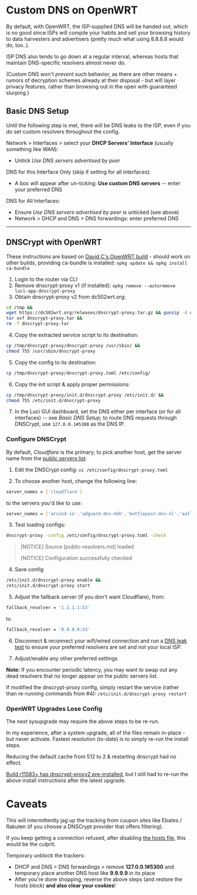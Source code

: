 # Custom DNS on OpenWRT
By default, with OpenWRT, the ISP-supplied DNS will be handed out, which is no good since ISPs will compile your habits and sell your browsing history to data harvesters and advertisers (pretty much what using 8.8.8.8 would do, too..).

ISP DNS also tends to go down at a regular interval, whereas hosts that maintain DNS-specific resolvers almost never do.

(Custom DNS won't *prevent* such behavior, as there are other means + rumors of decryption schemes already at their disposal - but will layer privacy features, rather than browsing out in the open with guaranteed slurping.)

## Basic DNS Setup
Until the following step is met, there will be DNS leaks to the ISP, even if you *do* set custom resolvers throughout the config.

Network > Interfaces > select your **DHCP Servers' Interface** (usually something like *WAN*):
- Untick *Use DNS servers advertised by peer*

DNS for this Interface Only (skip if setting for all interfaces):
- A box will appear after un-ticking: **Use custom DNS servers** -- enter your preferred DNS

DNS for All Interfaces:
- Ensure *Use DNS servers advertised by peer* is unticked (see above)
- Network > DHCP and DNS > DNS forwardings: enter preferred DNS

***

## DNSCrypt with OpenWRT
These instructions are based on [David C's OpenWRT build](https://dc502wrt.org/) - should work on other builds, providing ca-bundle is installed: `opkg update && opkg install ca-bundle`

1. Login to the router via CLI
2. Remove dnscrypt-proxy v1 (if installed): `opkg remove --autoremove luci-app-dnscrypt-proxy`
3. Obtain dnscrypt-proxy v2 from dc502wrt.org:
```bash
cd /tmp &&
wget https://dc502wrt.org/releases/dnscrypt-proxy.tar.gz && gunzip -d dnscrypt-proxy.tar.gz &&
tar xvf dnscrypt-proxy.tar &&
rm -f dnscrypt-proxy.tar
```

4. Copy the extracted service script to its destination:
```bash
cp /tmp/dnscrypt-proxy/dnscrypt-proxy /usr/sbin/ &&
chmod 755 /usr/sbin/dnscrypt-proxy
```

5. Copy the config to its destination:
```bash
cp /tmp/dnscrypt-proxy/dnscrypt-proxy.toml /etc/config/
```

6. Copy the init script & apply proper permissions:
```bash
cp /tmp/dnscrypt-proxy/init.d/dnscrypt-proxy /etc/init.d/ &&
chmod 755 /etc/init.d/dnscrypt-proxy
```

7. In the Luci GUI dashboard, set the DNS either per interface (or for all interfaces) -- see *Basic DNS Setup*; to route DNS requests through DNSCrypt, use `127.0.0.1#5300` as the DNS IP.

### Configure DNSCrypt
By default, *Cloudflare* is the primary; to pick another host, get the server name from the [public servers list](https://dnscrypt.info/public-servers).
1. Edit the DNSCrypt config: `vi /etc/config/dnscrypt-proxy.toml`

2. To choose another host, change the following line:
```bash
server_names = ['cloudflare']
````
to the servers you'd like to use:
```bash
server_names = ['arvind-io','adguard-dns-doh','bottlepost-dns-nl','aaflalo-me-nyc']
````

3. Test loading configs:
```bash
dnscrypt-proxy -config /etc/config/dnscrypt-proxy.toml -check
```
> [NOTICE] Source [public-resolvers.md] loaded
>
> [NOTICE] Configuration successfully checked

4. Save config
```bash
/etc/init.d/dnscrypt-proxy enable &&
/etc/init.d/dnscrypt-proxy start
```

5. Adjust the fallback server (if you don't want Cloudflare), from:
```bash
fallback_resolver = '1.1.1.1:53'
```
to
```bash
fallback_resolver = '9.9.9.9:53'
```

6. Disconnect & reconnect your wifi/wired connection and run a [DNS leak test](https://www.dnsleaktest.com) to ensure your preferred resolvers are set and not your local ISP.

7. Adjust/enable any other preferred settings

**Note:** If you encounter periodic latency, you may want to swap out any dead resolvers that no longer appear on the public servers list.

If modified the dnscrypt-proxy config, simply restart the service (rather than re-running commands from #4): `/etc/init.d/dnscrypt-proxy restart`

### OpenWRT Upgrades Lose Config
The next sysupgrade may require the above steps to be re-run.

In my experience, after a system upgrade, all of the files remain in-place - but never activate.  Fastest resolution (to-date) is to simply re-run the install steps.

Reducing the default cache from 512 to 2 & restarting dnscrypt had no effect.

[Build r11583+ has dnscrypt-proxy2 pre-installed](https://dc502wrt.org/releases/openwrt-mvebu-cortexa9.manifest), but I still had to re-run the above install instructions after the latest upgrade.

# Caveats
This will intermittently jag up the tracking from coupon sites like Ebates / Rakuten (if you choose a DNSCrypt provider that offers filtering).

If you keep getting a connection refused, after disabling [the hosts file](https://github.com/angela-d/autohosts), this would be the culprit.

Temporary unblock the trackers:
- DHCP and DNS > DNS forwardings > remove **127.0.0.1#5300** and temporary place another DNS host like **9.9.9.9** in its place
- After you're done shopping, reverse the above steps (and restore the hosts block) **and also clear your cookies**!
